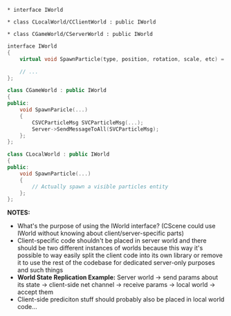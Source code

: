 `* interface IWorld`

`* class CLocalWorld/CClientWorld : public IWorld`

`* class CGameWorld/CServerWorld : public IWorld`

```cpp
interface IWorld
{
    virtual void SpawnParticle(type, position, rotation, scale, etc) = 0;

    // ...
};

class CGameWorld : public IWorld
{
public:
    void SpawnParicle(...)
    {
        CSVCParticleMsg SVCParticleMsg(...);
        Server->SendMessageToAll(SVCParticleMsg);
    };
};

class CLocalWorld : public IWorld
{
public:
    void SpawnParticle(...)
    {
        // Actually spawn a visible particles entity
    };
};
```

**NOTES:**
* What's the purpose of using the IWorld interface? (CScene could use IWorld without knowing about client/server-specific parts)
* Client-specific code shouldn't be placed in server world and there should be two different instances of worlds because this way it's possible to way easily split the client code into its own library or remove it to use the rest of the codebase for dedicated server-only purposes and such things
* **World State Replication Example:** Server world -> send params about its state -> client-side net channel -> receive params -> local world -> accept them
* Client-side prediciton stuff should probably also be placed in local world code...